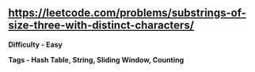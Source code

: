 ## https://leetcode.com/problems/substrings-of-size-three-with-distinct-characters/

**Difficulty - Easy**

**Tags - Hash Table, String, Sliding Window, Counting**
